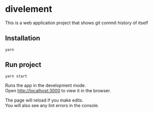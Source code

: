 # divelement

This is a web application project that shows git commit history of itself

## Installation

```shell
yarn
```

## Run project

```shell
yarn start
```

Runs the app in the development mode.\
Open [http://localhost:3000](http://localhost:3000) to view it in the browser.

The page will reload if you make edits.\
You will also see any lint errors in the console.
